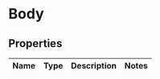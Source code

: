 
# Body

## Properties
Name | Type | Description | Notes
------------ | ------------- | ------------- | -------------




